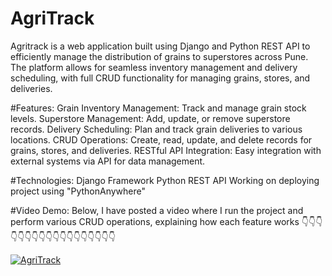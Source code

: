 # AgriTrack
Agritrack is a web application built using Django and Python REST API to efficiently manage the distribution of grains to superstores across Pune. The platform allows for seamless inventory management and delivery scheduling, with full CRUD functionality for managing grains, stores, and deliveries.

#Features:
Grain Inventory Management: Track and manage grain stock levels.
Superstore Management: Add, update, or remove superstore records.
Delivery Scheduling: Plan and track grain deliveries to various locations.
CRUD Operations: Create, read, update, and delete records for grains, stores, and deliveries.
RESTful API Integration: Easy integration with external systems via API for data management.

#Technologies:
Django Framework
Python REST API
Working on deploying project using "PythonAnywhere" 

#Video Demo:
Below, I have posted a video where I run the project and perform various CRUD operations, explaining how each feature works
              👇👇👇👇👇👇👇👇👇👇👇👇👇👇👇👇👇👇

[![AgriTrack](https://img.youtube.com/vi/6NI4o3Innuc/0.jpg)](https://www.youtube.com/watch?v=6NI4o3Innuc)
